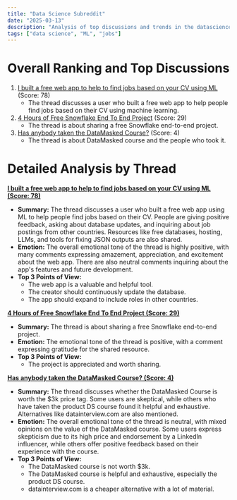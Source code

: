 ```yaml
---
title: "Data Science Subreddit"
date: "2025-03-13"
description: "Analysis of top discussions and trends in the datascience subreddit"
tags: ["data science", "ML", "jobs"]
---
```


# Overall Ranking and Top Discussions
1. [I built a free web app to help to find jobs based on your CV using ML](https://www.reddit.com/r/datascience/comments/1j9vrmo/i_built_a_free_web_app_to_help_to_find_jobs_based/) (Score: 78)
    * The thread discusses a user who built a free web app to help people find jobs based on their CV using machine learning.
2. [4 Hours of Free Snowflake End To End Project](https://www.reddit.com/r/datascience/comments/1ja1d79/4_hours_of_free_snowflake_end_to_end_project/) (Score: 29)
    * The thread is about sharing a free Snowflake end-to-end project.
3. [Has anybody taken the DataMasked Course?](https://www.reddit.com/r/datascience/comments/1jajnyq/has_anybody_taken_the_datamasked_course/) (Score: 4)
    * The thread is about DataMasked course and the people who took it.

# Detailed Analysis by Thread
**[I built a free web app to help to find jobs based on your CV using ML (Score: 78)](https://www.reddit.com/r/datascience/comments/1j9vrmo/i_built_a_free_web_app_to_help_to_find_jobs_based/)**
*  **Summary:** The thread discusses a user who built a free web app using ML to help people find jobs based on their CV. People are giving positive feedback, asking about database updates, and inquiring about job postings from other countries. Resources like free databases, hosting, LLMs, and tools for fixing JSON outputs are also shared.
*  **Emotion:** The overall emotional tone of the thread is highly positive, with many comments expressing amazement, appreciation, and excitement about the web app. There are also neutral comments inquiring about the app's features and future development.
*  **Top 3 Points of View:**
    * The web app is a valuable and helpful tool.
    * The creator should continuously update the database.
    * The app should expand to include roles in other countries.

**[4 Hours of Free Snowflake End To End Project (Score: 29)](https://www.reddit.com/r/datascience/comments/1ja1d79/4_hours_of_free_snowflake_end_to_end_project/)**
*  **Summary:** The thread is about sharing a free Snowflake end-to-end project.
*  **Emotion:** The emotional tone of the thread is positive, with a comment expressing gratitude for the shared resource.
*  **Top 3 Points of View:**
    * The project is appreciated and worth sharing.

**[Has anybody taken the DataMasked Course? (Score: 4)](https://www.reddit.com/r/datascience/comments/1jajnyq/has_anybody_taken_the_datamasked_course/)**
*  **Summary:** The thread discusses whether the DataMasked Course is worth the $3k price tag. Some users are skeptical, while others who have taken the product DS course found it helpful and exhaustive. Alternatives like datainterview.com are also mentioned.
*  **Emotion:** The overall emotional tone of the thread is neutral, with mixed opinions on the value of the DataMasked course. Some users express skepticism due to its high price and endorsement by a LinkedIn influencer, while others offer positive feedback based on their experience with the course.
*  **Top 3 Points of View:**
    * The DataMasked course is not worth $3k.
    * The DataMasked course is helpful and exhaustive, especially the product DS course.
    * datainterview.com is a cheaper alternative with a lot of material.
